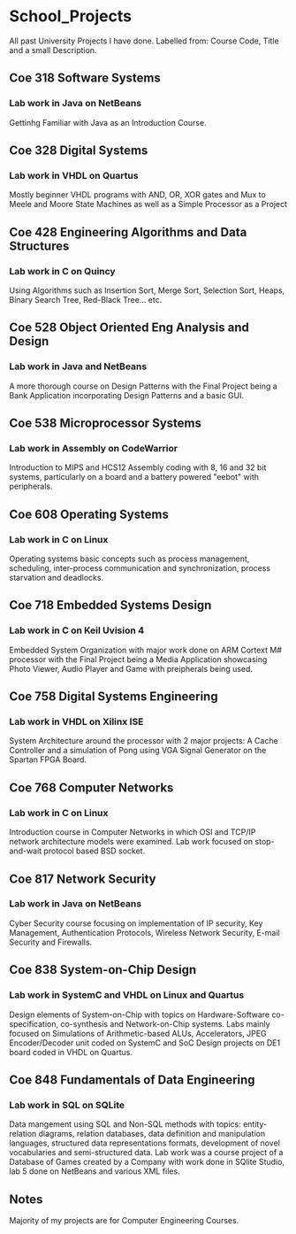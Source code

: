 # School_Projects
All past University Projects I have done.
Labelled from: Course Code, Title and a small Description.


## Coe 318 Software Systems
### Lab work in Java on NetBeans
Gettinhg Familiar with Java as an Introduction Course.


## Coe 328 Digital Systems
### Lab work in VHDL on Quartus
Mostly beginner VHDL programs with AND, OR, XOR gates and Mux to Meele and Moore State Machines as well as a Simple Processor as a Project


## Coe 428 Engineering Algorithms and Data Structures
### Lab work in C on Quincy
Using Algorithms such as Insertion Sort, Merge Sort, Selection Sort, Heaps, Binary Search Tree, Red-Black Tree... etc.


## Coe 528 Object Oriented Eng Analysis and Design
### Lab work in Java and NetBeans
A more thorough course on Design Patterns with the Final Project being a Bank Application incorporating Design Patterns and a basic GUI.


## Coe 538 Microprocessor Systems
### Lab work in Assembly on CodeWarrior
Introduction to MIPS and HCS12 Assembly coding with 8, 16 and 32 bit systems, particularly on a board and a battery powered "eebot" with peripherals.


## Coe 608 Operating Systems
### Lab work in C on Linux
Operating systems basic concepts such as process management, scheduling, inter-process communication and synchronization, process starvation and deadlocks.


## Coe 718 Embedded Systems Design
### Lab work in C on Keil Uvision 4
Embedded System Organization with major work done on ARM Cortext M# processor with the Final Project being a Media Application showcasing Photo Viewer, Audio Player and Game with preipherals being used.


## Coe 758 Digital Systems Engineering
### Lab work in VHDL on Xilinx ISE
System Architecture around the processor with 2 major projects: A Cache Controller and a simulation of Pong using VGA Signal Generator on the Spartan FPGA Board.


## Coe 768 Computer Networks
### Lab work in C on Linux
Introduction course in Computer Networks in which OSI and TCP/IP network architecture models were examined. Lab work focused on stop-and-wait protocol based BSD socket.


## Coe 817 Network Security
### Lab work in Java on NetBeans
Cyber Security course focusing on implementation of IP security, Key Management, Authentication Protocols, Wireless Network Security, E-mail Security and Firewalls.


## Coe 838 System-on-Chip Design
### Lab work in SystemC and VHDL on Linux and Quartus
Design elements of System-on-Chip with topics on Hardware-Software co-specification, co-synthesis and Network-on-Chip systems. Labs mainly focused on Simulations of Arithmetic-based ALUs, Accelerators, JPEG Encoder/Decoder unit coded on SystemC and SoC Design projects on DE1 board coded in VHDL on Quartus.


## Coe 848 Fundamentals of Data Engineering 
### Lab work in SQL on SQLite
Data mangement using SQL and Non-SQL methods with topics: entity-relation diagrams, relation databases, data definition and manipulation languages, structured data representations formats, development of novel vocabularies and semi-structured data. Lab work was a course project of a Database of Games created by a Company with work done in SQlite Studio, lab 5 done on NetBeans and various XML files.

## Notes
Majority of my projects are for Computer Engineering Courses. 
